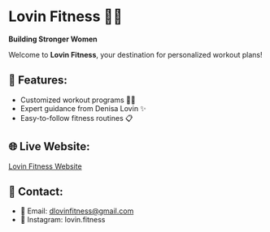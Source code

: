 # Lovin Fitness 💪💖  
**Building Stronger Women**  

Welcome to **Lovin Fitness**, your destination for personalized workout plans!  

## 🚀 Features:
- Customized workout programs 🏋️‍♀️
- Expert guidance from Denisa Lovin ✨
- Easy-to-follow fitness routines 📋

## 🌐 Live Website:
[Lovin Fitness Website](https://lovin-fitness.vercel.app)

## 📩 Contact:
- 📧 Email: dlovinfitness@gmail.com
- 📸 Instagram: lovin.fitness 
